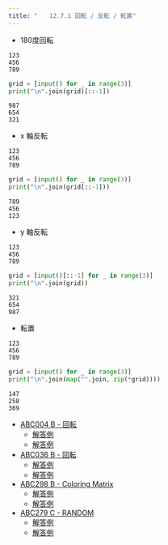 ```yaml
---
title: "　　12.7.1 回転 / 反転 / 転置"
---
```


* 180度回転

```text:入力
123
456
789
```

```python:サンプルコード：sample_772.py
grid = [input() for _ in range(3)]
print("\n".join(grid)[::-1])
```

```text:実行結果
987
654
321
```

* x 軸反転

```text:入力
123
456
789
```

```python:サンプルコード：sample_773.py
grid = [input() for _ in range(3)]
print("\n".join(grid[::-1]))
```

```text:実行結果
789
456
123
```

* y 軸反転

```text:入力
123
456
789
```

```python:サンプルコード：sample_774.py
grid = [input()[::-1] for _ in range(3)]
print("\n".join(grid))
```

```text:実行結果
321
654
987
```

* 転置

```text:入力
123
456
789
```

```python:サンプルコード：sample_775.py
grid = [input() for _ in range(3)]
print("\n".join(map("".join, zip(*grid))))
```

```text:実行結果
147
258
369
```

- [ABC004 B - 回転](https://atcoder.jp/contests/abc004/tasks/abc004_2)
    - [解答例](https://atcoder.jp/contests/abc004/submissions/19380295)
    - [解答例](https://atcoder.jp/contests/abc004/submissions/19380341)
- [ABC036 B - 回転](https://atcoder.jp/contests/abc036/tasks/abc036_b)
    - [解答例](https://atcoder.jp/contests/abc036/submissions/19380403)
    - [解答例](https://atcoder.jp/contests/abc036/submissions/19380484)
- [ABC298 B - Coloring Matrix](https://atcoder.jp/contests/abc298/tasks/abc298_b)
    - [解答例](https://atcoder.jp/contests/abc298/submissions/40772602)
    - [解答例](https://atcoder.jp/contests/abc298/submissions/40680968)
- [ABC279 C - RANDOM](https://atcoder.jp/contests/abc279/tasks/abc279_c)
    - [解答例](https://atcoder.jp/contests/abc279/submissions/37119769)
    - [解答例](https://atcoder.jp/contests/abc279/submissions/37119771)